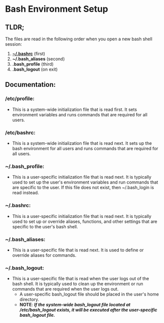 # Bash Environment Setup
## **TLDR;**
The files are read in the following order when you open a new bash shell session:
1. **[~/.bashrc]()** (first)
2. **~/.bash_aliases** (second)
3. **.bash_profile** (third)
4. **.bash_logout** (on exit)

## Documentation: 
### **/etc/profile**:
* This is a system-wide initialization file that is read first. It sets environment variables and runs commands that are required for all users.
### **/etc/bashrc**:
* This is a system-wide initialization file that is read next. It sets up the bash environment for all users and runs commands that are required for all users.
### **~/.bash_profile**:
* This is a user-specific initialization file that is read next. It is typically used to set up the user's environment variables and run commands that are specific to the user. If this file does not exist, then ~/.bash_login is read instead.
### **~/.bashrc**:
* This is a user-specific initialization file that is read next. It is typically used to set up or override aliases, functions, and other settings that are specific to the user's bash shell.
### **~/.bash_aliases**:
* This is a user-specific file that is read next. It is used to define or override aliases for commands.
### **~/.bash_logout**:
* This is a user-specific file that is read when the user logs out of the bash shell. It is typically used to clean up the environment or run commands that are required when the user logs out.
  * A user-specific bash_logout file should be placed in the user's home directory.
  * **NOTE**: ***If the system-wide bash_logout file located at /etc/bash_logout exists, it will be executed after the user-specific bash_logout file.***
